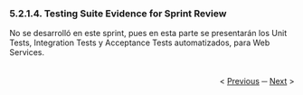 <h3>5.2.1.4. Testing Suite Evidence for Sprint Review</h3>
No se desarrolló en este sprint, pues en esta parte se presentarán los Unit Tests, Integration Tests y Acceptance Tests automatizados, para Web Services.

<div display="flex" align="right" >
   </br></br>
   &lt;
   <a href="./3-development-evidence-1.md">Previous</a>
   &boxh;
   <a href="./5-execution-evidence-1.md">Next</a>
   &gt;
   </br></br>
</div>
